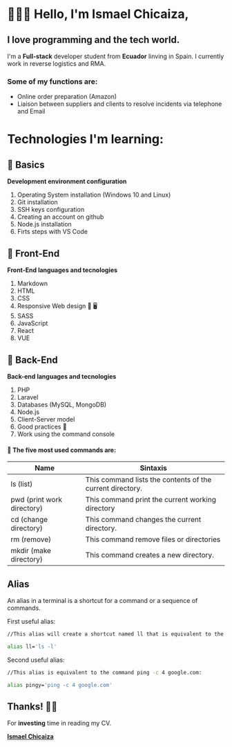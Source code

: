 # 🙋🏻‍♂️ Hello, I'm Ismael Chicaiza,

## I love programming and the tech world.

I'm a **Full-stack** developer student from **Ecuador** linving in Spain.
I currently work in reverse logistics and RMA.

### Some of my functions are:

- Online order preparation (Amazon)
- Liaison between suppliers and clients to resolve incidents via telephone and Email

# Technologies I'm learning:

## 🦄 Basics

**Development environment configuration**

1. Operating System installation (Windows 10 and Linux)
1. Git installation
1. SSH keys configuration
1. Creating an account on github
1. Node.js installation
1. Firts steps with VS Code

## 🌈 Front-End

**Front-End languages and tecnologies**

1. Markdown
1. HTML
1. CSS
1. Responsive Web design 📱 🖥️
1. SASS
1. JavaScript
1. React
1. VUE

## 🚧 Back-End

**Back-end languages and tecnologies**

1. PHP
1. Laravel
1. Databases (MySQL, MongoDB)
1. Node.js
1. Client-Server model
1. Good practices 🔐
1. Work using the command console

#### 🐚 The five most used commands are:

| Name                       | Sintaxis                                                  |
| -------------------------- | --------------------------------------------------------- |
| ls (list)                  | This command lists the contents of the current directory. |
| pwd (print work directory) | This command print the current working directory          |
| cd (change directory)      | This command changes the current directory.               |
| rm (remove)                | This command remove files or directories                  |
| mkdir (make directory)     | This command creates a new directory.                     |

## Alias

An alias in a terminal is a shortcut for a command or a sequence of commands.

First useful alias:

```sh
//This alias will create a shortcut named ll that is equivalent to the command ls -l

alias ll='ls -l'
```

Second useful alias:

```sh
//This alias is equivalent to the command ping -c 4 google.com:

alias pingy='ping -c 4 google.com'

```

## Thanks! 🙏🏽

For **investing** time in reading my CV.

[**Ismael Chicaiza**](chicaiza.ismael@gmail.com)
